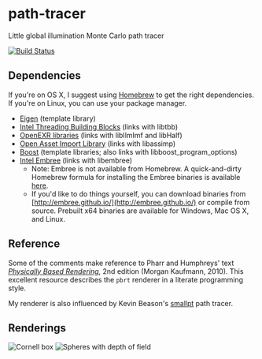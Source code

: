 path-tracer
===========

Little global illumination Monte Carlo path tracer

[![Build Status](https://semaphoreapp.com/api/v1/projects/f17e953b-83a4-4364-a2e3-04e1f126be21/317820/shields_badge.svg)](https://semaphoreapp.com/sdao/path-tracer)

Dependencies
------------
If you're on OS X, I suggest using [Homebrew](http://brew.sh/) to get the right
dependencies. If you're on Linux, you can use your package manager.

* [Eigen](http://eigen.tuxfamily.org/)
  (template library)
* [Intel Threading Building Blocks](https://www.threadingbuildingblocks.org/)
  (links with libtbb)
* [OpenEXR libraries](http://openexr.com/)
  (links with libIlmImf and libHalf)
* [Open Asset Import Library](http://assimp.sourceforge.net/)
  (links with libassimp)
* [Boost](http://www.boost.org/)
  (template libraries; also links with libboost_program_options)
* [Intel Embree](http://embree.github.io/)
  (links with libembree)
  * Note: Embree is not available from Homebrew. A quick-and-dirty Homebrew
    formula for installing the Embree binaries is available
    [here](https://gist.github.com/sdao/5d51acc7b1f983a7a063).
  * If you'd like to do things yourself, you can download binaries from
    [http://embree.github.io/](http://embree.github.io/) or compile from
    source. Prebuilt x64 binaries are available for Windows, Mac OS X, and
    Linux.

Reference
---------
Some of the comments make reference to Pharr and Humphreys' text
[*Physically Based Rendering*](pbrt.org), 2nd edition (Morgan Kaufmann, 2010).
This excellent resource describes the `pbrt` renderer in a literate
programming style.

My renderer is also influenced by Kevin Beason's
[smallpt](http://www.kevinbeason.com/smallpt/) path tracer.

Renderings
----------
![Cornell box](https://raw.githubusercontent.com/wiki/sdao/path-tracer/pathtracer_dragon_800iters_30min.png)
![Spheres with depth of field](https://raw.githubusercontent.com/wiki/sdao/path-tracer/pathtracer_spheres_800iters_20min.png)
